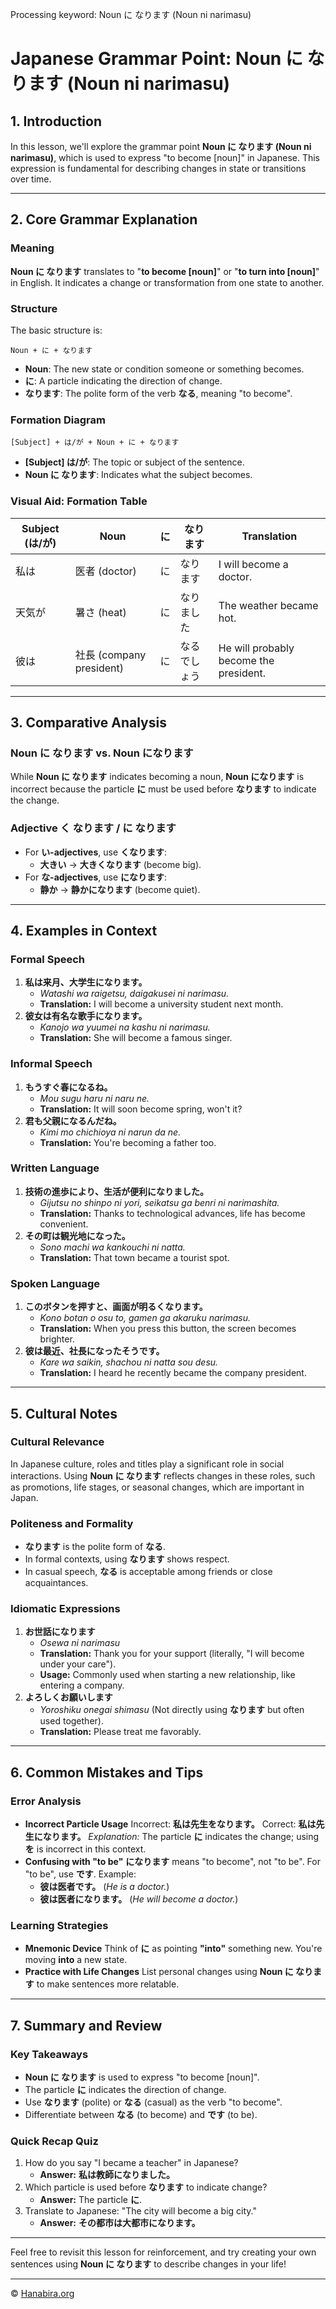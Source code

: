 Processing keyword: Noun に なります (Noun ni narimasu)
# Japanese Grammar Point: Noun に なります (Noun ni narimasu)

## 1. Introduction
In this lesson, we'll explore the grammar point **Noun に なります (Noun ni narimasu)**, which is used to express "to become [noun]" in Japanese. This expression is fundamental for describing changes in state or transitions over time.

---
## 2. Core Grammar Explanation
### Meaning
**Noun に なります** translates to "**to become [noun]**" or "**to turn into [noun]**" in English. It indicates a change or transformation from one state to another.
### Structure
The basic structure is:
```plaintext
Noun + に + なります
```
- **Noun**: The new state or condition someone or something becomes.
- **に**: A particle indicating the direction of change.
- **なります**: The polite form of the verb **なる**, meaning "to become".
### Formation Diagram
```plaintext
[Subject] + は/が + Noun + に + なります
```
- **[Subject] は/が**: The topic or subject of the sentence.
- **Noun に なります**: Indicates what the subject becomes.
### Visual Aid: Formation Table
| Subject (は/が) | Noun            | に | なります      | Translation                            |
|----------------|-----------------|----|--------------|----------------------------------------|
| 私は           | 医者 (doctor)    | に | なります      | I will become a doctor.                |
| 天気が         | 暑さ (heat)       | に | なりました    | The weather became hot.                |
| 彼は           | 社長 (company president) | に | なるでしょう | He will probably become the president. |
---
## 3. Comparative Analysis
### Noun に なります vs. Noun になります
While **Noun に なります** indicates becoming a noun, **Noun になります** is incorrect because the particle **に** must be used before **なります** to indicate the change.
### Adjective く なります / に なります
- For **い-adjectives**, use **くなります**:
  - **大きい** → **大きくなります** (become big).
- For **な-adjectives**, use **になります**:
  - **静か** → **静かになります** (become quiet).
---
## 4. Examples in Context
### Formal Speech
1. **私は来月、大学生になります。**
   - *Watashi wa raigetsu, daigakusei ni narimasu.*
   - **Translation:** I will become a university student next month.
2. **彼女は有名な歌手になります。**
   - *Kanojo wa yuumei na kashu ni narimasu.*
   - **Translation:** She will become a famous singer.
### Informal Speech
1. **もうすぐ春になるね。**
   - *Mou sugu haru ni naru ne.*
   - **Translation:** It will soon become spring, won't it?
2. **君も父親になるんだね。**
   - *Kimi mo chichioya ni narun da ne.*
   - **Translation:** You're becoming a father too.
### Written Language
1. **技術の進歩により、生活が便利になりました。**
   - *Gijutsu no shinpo ni yori, seikatsu ga benri ni narimashita.*
   - **Translation:** Thanks to technological advances, life has become convenient.
2. **その町は観光地になった。**
   - *Sono machi wa kankouchi ni natta.*
   - **Translation:** That town became a tourist spot.
### Spoken Language
1. **このボタンを押すと、画面が明るくなります。**
   - *Kono botan o osu to, gamen ga akaruku narimasu.*
   - **Translation:** When you press this button, the screen becomes brighter.
2. **彼は最近、社長になったそうです。**
   - *Kare wa saikin, shachou ni natta sou desu.*
   - **Translation:** I heard he recently became the company president.
---
## 5. Cultural Notes
### Cultural Relevance
In Japanese culture, roles and titles play a significant role in social interactions. Using **Noun に なります** reflects changes in these roles, such as promotions, life stages, or seasonal changes, which are important in Japan.
### Politeness and Formality
- **なります** is the polite form of **なる**.
- In formal contexts, using **なります** shows respect.
- In casual speech, **なる** is acceptable among friends or close acquaintances.
### Idiomatic Expressions
1. **お世話になります**
   - *Osewa ni narimasu*
   - **Translation:** Thank you for your support (literally, "I will become under your care").
   - **Usage:** Commonly used when starting a new relationship, like entering a company.
2. **よろしくお願いします**
   - *Yoroshiku onegai shimasu* (Not directly using **なります** but often used together).
   - **Translation:** Please treat me favorably.
---
## 6. Common Mistakes and Tips
### Error Analysis
- **Incorrect Particle Usage**
  Incorrect: **私は先生をなります。**
  Correct: **私は先生になります。**
  *Explanation:* The particle **に** indicates the change; using **を** is incorrect in this context.
- **Confusing with "to be"**
  **になります** means "to become", not "to be". For "to be", use **です**.
  Example:
  - **彼は医者です。** (*He is a doctor.*)
  - **彼は医者になります。** (*He will become a doctor.*)
### Learning Strategies
- **Mnemonic Device**
  Think of **に** as pointing **"into"** something new. You're moving **into** a new state.
- **Practice with Life Changes**
  List personal changes using **Noun に なります** to make sentences more relatable.
---
## 7. Summary and Review
### Key Takeaways
- **Noun に なります** is used to express "to become [noun]".
- The particle **に** indicates the direction of change.
- Use **なります** (polite) or **なる** (casual) as the verb "to become".
- Differentiate between **なる** (to become) and **です** (to be).
### Quick Recap Quiz
1. How do you say "I became a teacher" in Japanese?
   - **Answer:** **私は教師になりました。**
2. Which particle is used before **なります** to indicate change?
   - **Answer:** The particle **に**.
3. Translate to Japanese: "The city will become a big city."
   - **Answer:** **その都市は大都市になります。**
---
Feel free to revisit this lesson for reinforcement, and try creating your own sentences using **Noun に なります** to describe changes in your life!


---

© [Hanabira.org](https://hanabira.org)
